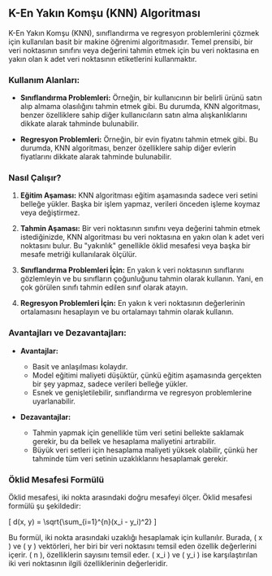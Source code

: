 ## K-En Yakın Komşu (KNN) Algoritması

K-En Yakın Komşu (KNN), sınıflandırma ve regresyon problemlerini çözmek için kullanılan basit bir makine öğrenimi algoritmasıdır. Temel prensibi, bir veri noktasının sınıfını veya değerini tahmin etmek için bu veri noktasına en yakın olan k adet veri noktasının etiketlerini kullanmaktır.

### Kullanım Alanları:

- **Sınıflandırma Problemleri:** Örneğin, bir kullanıcının bir belirli ürünü satın alıp almama olasılığını tahmin etmek gibi. Bu durumda, KNN algoritması, benzer özelliklere sahip diğer kullanıcıların satın alma alışkanlıklarını dikkate alarak tahminde bulunabilir.

- **Regresyon Problemleri:** Örneğin, bir evin fiyatını tahmin etmek gibi. Bu durumda, KNN algoritması, benzer özelliklere sahip diğer evlerin fiyatlarını dikkate alarak tahminde bulunabilir.

### Nasıl Çalışır?

1. **Eğitim Aşaması:** KNN algoritması eğitim aşamasında sadece veri setini belleğe yükler. Başka bir işlem yapmaz, verileri önceden işleme koymaz veya değiştirmez.

2. **Tahmin Aşaması:** Bir veri noktasının sınıfını veya değerini tahmin etmek istediğinizde, KNN algoritması bu veri noktasına en yakın olan k adet veri noktasını bulur. Bu "yakınlık" genellikle öklid mesafesi veya başka bir mesafe metriği kullanılarak ölçülür.

3. **Sınıflandırma Problemleri İçin:** En yakın k veri noktasının sınıflarını gözlemleyin ve bu sınıfların çoğunluğunu tahmin olarak kullanın. Yani, en çok görülen sınıfı tahmin edilen sınıf olarak atayın.

4. **Regresyon Problemleri İçin:** En yakın k veri noktasının değerlerinin ortalamasını hesaplayın ve bu ortalamayı tahmin olarak kullanın.

### Avantajları ve Dezavantajları:

- **Avantajlar:**
  - Basit ve anlaşılması kolaydır.
  - Model eğitimi maliyeti düşüktür, çünkü eğitim aşamasında gerçekten bir şey yapmaz, sadece verileri belleğe yükler.
  - Esnek ve genişletilebilir, sınıflandırma ve regresyon problemlerine uyarlanabilir.
  
- **Dezavantajlar:**
  - Tahmin yapmak için genellikle tüm veri setini bellekte saklamak gerekir, bu da bellek ve hesaplama maliyetini artırabilir.
  - Büyük veri setleri için hesaplama maliyeti yüksek olabilir, çünkü her tahminde tüm veri setinin uzaklıklarını hesaplamak gerekir.

### Öklid Mesafesi Formülü

Öklid mesafesi, iki nokta arasındaki doğru mesafeyi ölçer. Öklid mesafesi formülü şu şekildedir:

\[ d(x, y) = \sqrt{\sum_{i=1}^{n}(x_i - y_i)^2} \]

Bu formül, iki nokta arasındaki uzaklığı hesaplamak için kullanılır. Burada, \( x \) ve \( y \) vektörleri, her biri bir veri noktasını temsil eden özellik değerlerini içerir. \( n \), özelliklerin sayısını temsil eder. \( x_i \) ve \( y_i \) ise karşılaştırılan iki veri noktasının ilgili özelliklerinin değerleridir.
